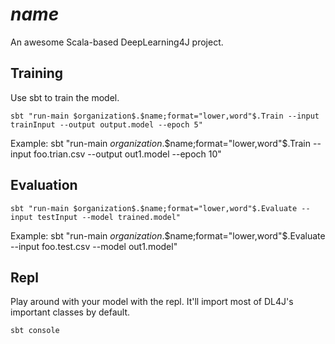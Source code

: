 # $name$

An awesome Scala-based DeepLearning4J project.

## Training

Use sbt to train the model.

    sbt "run-main $organization$.$name;format="lower,word"$.Train --input trainInput --output output.model --epoch 5"

Example:
    sbt "run-main $organization$.$name;format="lower,word"$.Train --input foo.trian.csv --output out1.model --epoch 10"

## Evaluation

    sbt "run-main $organization$.$name;format="lower,word"$.Evaluate --input testInput --model trained.model"

Example:
    sbt "run-main $organization$.$name;format="lower,word"$.Evaluate --input foo.test.csv --model out1.model"

## Repl

Play around with your model with the repl.  It'll import most of DL4J's important classes by default.

    sbt console

